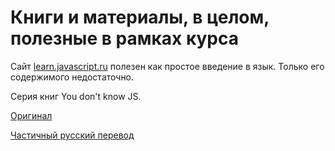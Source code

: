 # Книги и материалы, в целом, полезные в рамках курса

Сайт [learn.javascript.ru](https://learn.javascript.ru/) полезен как простое введение в язык. Только его содержимого недостаточно.

Серия книг You don't know JS.

[Оригинал](https://github.com/getify/You-Dont-Know-JS)

[Частичный русский перевод](https://github.com/azat-io/you-dont-know-js-ru)

